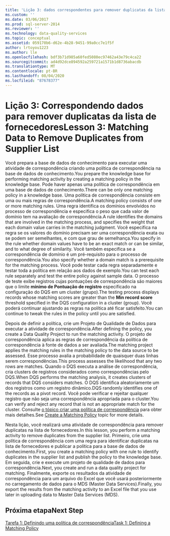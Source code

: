 ```yaml
---
title: 'Lição 3: dados correspondentes para remover duplicatas da lista de fornecedores | Microsoft Docs'
ms.custom: ''
ms.date: 03/06/2017
ms.prod: sql-server-2014
ms.reviewer: ''
ms.technology: data-quality-services
ms.topic: conceptual
ms.assetid: 059170b6-d62e-4b28-9451-99a0cc7e1f5f
author: lrtoyou1223
ms.author: lle
ms.openlocfilehash: bdf3b71d985a60fed5080ec97462a43e79c4ca22
ms.sourcegitcommit: ad4d92dce894592a259721a1571b1d8736abacdb
ms.translationtype: MT
ms.contentlocale: pt-BR
ms.lasthandoff: 08/04/2020
ms.locfileid: "87678377"
---
```

# <a name="lesson-3-matching-data-to-remove-duplicates-from-supplier-list"></a><span data-ttu-id="15fe7-102">Lição 3: Correspondendo dados para remover duplicatas da lista de fornecedores</span><span class="sxs-lookup"><span data-stu-id="15fe7-102">Lesson 3: Matching Data to Remove Duplicates from Supplier List</span></span>
  <span data-ttu-id="15fe7-103">Você prepara a base de dados de conhecimento para executar uma atividade de correspondência criando uma política de correspondência na base de dados de conhecimento.</span><span class="sxs-lookup"><span data-stu-id="15fe7-103">You prepare the knowledge base for performing matching activity by creating a matching policy in the knowledge base.</span></span> <span data-ttu-id="15fe7-104">Pode haver apenas uma política de correspondência em uma base de dados de conhecimento.</span><span class="sxs-lookup"><span data-stu-id="15fe7-104">There can be only one matching policy in a knowledge base.</span></span> <span data-ttu-id="15fe7-105">Uma política de correspondência consiste em uma ou mais regras de correspondência.</span><span class="sxs-lookup"><span data-stu-id="15fe7-105">A matching policy consists of one or more matching rules.</span></span> <span data-ttu-id="15fe7-106">Uma regra identifica os domínios envolvidos no processo de correspondência e especifica o peso que cada valor de domínio tem na avaliação de correspondência.</span><span class="sxs-lookup"><span data-stu-id="15fe7-106">A rule identifies the domains that are involved in the matching process, and specifies the weight that each domain value carries in the matching judgment.</span></span> <span data-ttu-id="15fe7-107">Você especifica na regra se os valores do domínio precisam ser uma correspondência exata ou se podem ser semelhantes, e com que grau de semelhança.</span><span class="sxs-lookup"><span data-stu-id="15fe7-107">You specify in the rule whether domain values have to be an exact match or can be similar, and to what degree of similarity.</span></span> <span data-ttu-id="15fe7-108">Você também especifica se a correspondência de domínio é um pré-requisito para o processo de correspondência.</span><span class="sxs-lookup"><span data-stu-id="15fe7-108">You also specify whether a domain match is a prerequisite for the matching process.</span></span> <span data-ttu-id="15fe7-109">Você pode testar cada regra separadamente e testar toda a política em relação aos dados de exemplo.</span><span class="sxs-lookup"><span data-stu-id="15fe7-109">You can test each rule separately and test the entire policy against sample data.</span></span> <span data-ttu-id="15fe7-110">O processo de teste exibe registros cujas pontuações de correspondência são maiores que o limite **mínimo de Pontuação de registro** especificado na configuração do DQS em um cluster (grupo).</span><span class="sxs-lookup"><span data-stu-id="15fe7-110">The testing process displays records whose matching scores are greater than the **Min record score** threshold specified in the DQS configuration in a cluster (group).</span></span> <span data-ttu-id="15fe7-111">Você poderá continuar ajustando as regras na política até ficar satisfeito.</span><span class="sxs-lookup"><span data-stu-id="15fe7-111">You can continue to tweak the rules in the policy until you are satisfied.</span></span>  
  
 <span data-ttu-id="15fe7-112">Depois de definir a política, crie um Projeto de Qualidade de Dados para executar a atividade de correspondência.</span><span class="sxs-lookup"><span data-stu-id="15fe7-112">After defining the policy, you create a Data Quality Project to run the matching activity.</span></span> <span data-ttu-id="15fe7-113">O projeto de correspondência aplica as regras de correspondência da política de correspondência à fonte de dados a ser avaliada.</span><span class="sxs-lookup"><span data-stu-id="15fe7-113">The matching project applies the matching rules in the matching policy to the data source to be assessed.</span></span> <span data-ttu-id="15fe7-114">Esse processo avalia a probabilidade de quaisquer duas linhas serem correspondências.</span><span class="sxs-lookup"><span data-stu-id="15fe7-114">This process assesses the likelihood that any two rows are matches.</span></span> <span data-ttu-id="15fe7-115">Quando o DQS executa a análise de correspondência, cria clusters de registros considerados como correspondências pelo DQS.</span><span class="sxs-lookup"><span data-stu-id="15fe7-115">When DQS performs the matching analysis, it creates clusters of records that DQS considers matches.</span></span> <span data-ttu-id="15fe7-116">O DQS identifica aleatoriamente um dos registros como um registro dinâmico.</span><span class="sxs-lookup"><span data-stu-id="15fe7-116">DQS randomly identifies one of the records as a pivot record.</span></span> <span data-ttu-id="15fe7-117">Você pode verificar e rejeitar qualquer registro que não seja uma correspondência apropriada para o cluster.</span><span class="sxs-lookup"><span data-stu-id="15fe7-117">You can verify and reject any record that is not an appropriate match for the cluster.</span></span> <span data-ttu-id="15fe7-118">Consulte [o tópico criar uma política de correspondência](https://msdn.microsoft.com/library/hh270290.aspx) para obter mais detalhes.</span><span class="sxs-lookup"><span data-stu-id="15fe7-118">See [Create a Matching Policy](https://msdn.microsoft.com/library/hh270290.aspx) topic for more details.</span></span>  
  
 <span data-ttu-id="15fe7-119">Nesta lição, você realizará uma atividade de correspondência para remover duplicatas na lista de fornecedores.</span><span class="sxs-lookup"><span data-stu-id="15fe7-119">In this lesson, you perform a matching activity to remove duplicates from the supplier list.</span></span> <span data-ttu-id="15fe7-120">Primeiro, crie uma política de correspondência com uma regra para identificar duplicatas na lista de fornecedores e publicar a política para a base de dados de conhecimento.</span><span class="sxs-lookup"><span data-stu-id="15fe7-120">First, you create a matching policy with one rule to identify duplicates in the supplier list and publish the policy to the knowledge base.</span></span> <span data-ttu-id="15fe7-121">Em seguida, crie e execute um projeto de qualidade de dados para correspondência.</span><span class="sxs-lookup"><span data-stu-id="15fe7-121">Next, you create and run a data quality project for matching.</span></span> <span data-ttu-id="15fe7-122">Finalmente, exporte os resultados da atividade de correspondência para um arquivo do Excel que você usará posteriormente no carregamento de dados para o MDS (Master Data Services).</span><span class="sxs-lookup"><span data-stu-id="15fe7-122">Finally, you export the results from the matching activity to an Excel file that you use later in uploading data to Master Data Services (MDS).</span></span>  
  
## <a name="next-step"></a><span data-ttu-id="15fe7-123">Próxima etapa</span><span class="sxs-lookup"><span data-stu-id="15fe7-123">Next Step</span></span>  
 [<span data-ttu-id="15fe7-124">Tarefa 1: Definindo uma política de correspondência</span><span class="sxs-lookup"><span data-stu-id="15fe7-124">Task 1: Defining a Matching Policy</span></span>](../../2014/tutorials/task-1-defining-a-matching-policy.md)  
  
  
